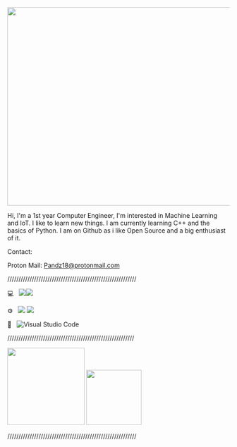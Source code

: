 <img src="https://user-images.githubusercontent.com/87066683/124735066-50642a80-df33-11eb-814d-0e3a5f23f66a.jpg" height=" 450" width="750">
 
Hi, I'm a 1st year Computer Engineer, I'm interested in Machine Learning and IoT. I like to learn new things. I am currently learning C++ and the basics of Python.
I am on Github as i like Open Source and a big enthusiast of it.
 
Contact:

Proton Mail: Pandz18@protonmail.com


//////////////////////////////////////////////////////////

 💻 &nbsp; <img src="https://img.shields.io/badge/c++%20-%2300599C.svg?&style=for-the-badge&logo=c%2B%2B&ogoColor=white"/><img src="https://img.shields.io/badge/python%20-%2314354C.svg?&style=for-the-badge&logo=python&logoColor=white"/>
 
 ⚙️ &nbsp;
  <img src="https://img.shields.io/badge/git%20-%23F05033.svg?&style=for-the-badge&logo=git&logoColor=white"/> <img src="https://img.shields.io/badge/github%20-%23121011.svg?&style=for-the-badge&logo=github&logoColor=white"/>
 
 🔧 &nbsp;
 ![Visual Studio Code](https://img.shields.io/badge/-VsCode-2C2C32?style=flat-square&logo=visual-studio-code&logoColor=0078D7) 
 
 /////////////////////////////////////////////////////////
 


  <img height="175" src="https://github-readme-stats.vercel.app/api?username=Pandz18&theme=buefy&show_icons=true" />
  
  <img height="125" src="https://github-readme-stats.vercel.app/api/top-langs/?username=Pandz18&theme=buefy&layout=compact" />

//////////////////////////////////////////////////////////
